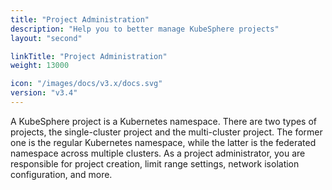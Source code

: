```yaml
---
title: "Project Administration"
description: "Help you to better manage KubeSphere projects"
layout: "second"

linkTitle: "Project Administration"
weight: 13000

icon: "/images/docs/v3.x/docs.svg"
version: "v3.4"
---
```


A KubeSphere project is a Kubernetes namespace. There are two types of projects, the single-cluster project and the multi-cluster project. The former one is the regular Kubernetes namespace, while the latter is the federated namespace across multiple clusters. As a project administrator, you are responsible for project creation, limit range settings, network isolation configuration, and more.
